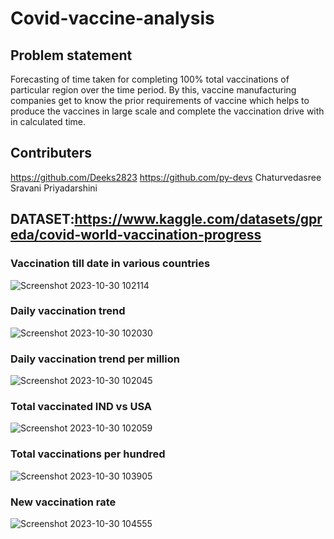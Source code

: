 # Covid-vaccine-analysis
## Problem statement
Forecasting of time taken for completing 100% total vaccinations of particular region over the time period.
By this, vaccine manufacturing companies get to know the prior requirements of vaccine which helps to produce the vaccines in large scale and complete the vaccination drive with in calculated time.
## Contributers
https://github.com/Deeks2823
https://github.com/py-devs
Chaturvedasree
Sravani
Priyadarshini
## DATASET:https://www.kaggle.com/datasets/gpreda/covid-world-vaccination-progress
### Vaccination till date in various countries
![Screenshot 2023-10-30 102114](https://github.com/Deeks2823/Covid-vaccine-analysis/assets/140941979/f024108e-9e9b-49dc-bde8-cd384d1e912e)
### Daily vaccination trend
![Screenshot 2023-10-30 102030](https://github.com/Deeks2823/Covid-vaccine-analysis/assets/140941979/8c42ace5-dcda-4e78-8120-80efcbb99bdf)
### Daily vaccination trend per million
![Screenshot 2023-10-30 102045](https://github.com/Deeks2823/Covid-vaccine-analysis/assets/140941979/0665920f-f4da-4cc9-a8d8-52d683af1dba)
### Total vaccinated IND vs USA
![Screenshot 2023-10-30 102059](https://github.com/Deeks2823/Covid-vaccine-analysis/assets/140941979/9e4969d5-3d1d-4d6d-80ac-fcbfb999f312)
### Total vaccinations per hundred
![Screenshot 2023-10-30 103905](https://github.com/Deeks2823/Covid-vaccine-analysis/assets/140941979/3f66da90-d61a-47c7-b656-5d78c3c44fa9)
### New vaccination rate
![Screenshot 2023-10-30 104555](https://github.com/Deeks2823/Covid-vaccine-analysis/assets/140941979/01b2db93-f945-46f7-8bb5-866c8da8523b)

